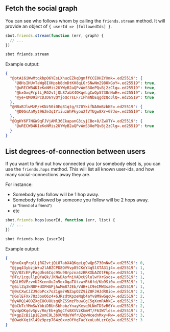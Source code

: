 ## Fetch the social graph

You can see who follows whom by calling the `friends.stream` method.
It will provide an object of `{ userId => [followedIds] }`.

```js
sbot.friends.stream(function (err, graph) {
  // ...
})
```
```bash
sbot friends.stream
```

Example output:

```json
{
  "@ptAi6iWwMtqkbpO6YEsLXhucEZkqDgmffCCE0HZYXmk=.ed25519": {
    "@8HsIHUvTaWg8IXHpsb8dmDtKH8qLOrSNwNm298OkGoY=.ed25519": true,
    "@uRECWB4KIeKoNMis2UYWyB2aQPvWmS3OePQvBj2zClg=.ed25519": true,
    "@hxGxqPrplLjRG2vtjQL87abX4QKqeLgCwQpS730nNwE=.ed25519": true,
    "@ye+QM09iPcDJD6YvQYjoQc7sLF/IFhmNbEqgdzQo3lQ=.ed25519": true
  },
  "@N8xBJlwMzP/eKNz50i0Eq81qtg/S70YkifNA0mBzbKE=.ed25519": {
    "@D0GsAaMyt96Ze3q1YiiuzWhPkyou2fVTUgw8Xr+G7Jo=.ed25519": true
  },
  "@QgHY6P7NGW9qFJVjAMl36EkapanG3iyjCBo+8/ZwXTY=.ed25519": {
    "@uRECWB4KIeKoNMis2UYWyB2aQPvWmS3OePQvBj2zClg=.ed25519": true
  }
}
```

## List degrees-of-connection between users

If you want to find out how connected you (or somebody else) is, you can use the `friends.hops` method.
This will list all known user-ids, and how many social-connections away they are.

For instance:
 - Somebody you follow will be 1 hop away.
 - Somebody followed by someone you follow will be 2 hops away.<br><small>(a "friend of a friend")</small>
 - etc

```js
sbot.friends.hops(userId, function (err, list) {
  // ...
})
```
```bash
sbot friends.hops {userId}
```

Example output:

```json
{
  "@hxGxqPrplLjRG2vtjQL87abX4QKqeLgCwQpS730nNwE=.ed25519": 0,
  "@jpq43ybzjW+u2lABZCPD8OVVvp85CKeY4qSlXTA31j4=.ed25519": 1,
  "@V/0ZcEFyPagUhs6Cqc9Su98rpzna4zBRXXbAZOtF6p4=.ed25519": 1,
  "@Tc/1cgullpQYaQk/JKNwDAsfniVADcU9lulwYXrGsos=.ed25519": 1,
  "@GLH9VPzvvU2KcnnUu2n5oxOqaTUtzw+Rk6fd/Kb9Si0=.ed25519": 1,
  "@6ilZq3kN0F+dXFHAPjAwMm87JEb/VdB+LC9eIMW3sa0=.ed25519": 1,
  "@9sCXwCJZJ9doPcx7oZ1gm7HNZapO2Z9iZ0FJHJdROio=.ed25519": 2,
  "@GslEFXx7Oz3ooO6z4+6JRzdtKpzeNqb4aYv8M9wGqoU=.ed25519": 2,
  "@yARQ14OOZXgI8OU8UsgQhZSSmzPbuwCgC5gXxmRAhkE=.ed25519": 2,
  "@bCbTcYMmSwYbbiDBUnSbhobzYnayKesq0LNmTDSvR6Y=.ed25519": 2,
  "@v4pOKqdvSpv/Rm/Eb+g5gCfsBXVVzKbmMT/F6IW7lds=.ed25519": 2,
  "@+gpZcBi1p1E2omC9L3bXUWduYWfrUZqwWcednMxy+Rw=.ed25519": 3,
  "@OweKXqiKl49z9pzp764z0xvzOfHqTacYxuLubLzrCgQ=.ed25519": 3
}
```
